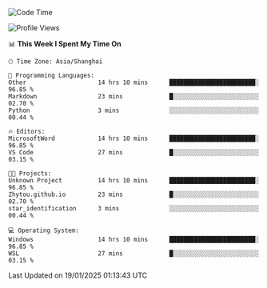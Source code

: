 <!--START_SECTION:waka-->
![Code Time](http://img.shields.io/badge/Code%20Time-2%2C219%20hrs%2040%20mins-blue)

![Profile Views](http://img.shields.io/badge/Profile%20Views-1-blue)

📊 **This Week I Spent My Time On** 

```text
🕑︎ Time Zone: Asia/Shanghai

💬 Programming Languages: 
Other                    14 hrs 10 mins      ████████████████████████░   96.85 % 
Markdown                 23 mins             █░░░░░░░░░░░░░░░░░░░░░░░░   02.70 % 
Python                   3 mins              ░░░░░░░░░░░░░░░░░░░░░░░░░   00.44 % 

🔥 Editors: 
MicrosoftWord            14 hrs 10 mins      ████████████████████████░   96.85 % 
VS Code                  27 mins             █░░░░░░░░░░░░░░░░░░░░░░░░   03.15 % 

🐱‍💻 Projects: 
Unknown Project          14 hrs 10 mins      ████████████████████████░   96.85 % 
Zhytou.github.io         23 mins             █░░░░░░░░░░░░░░░░░░░░░░░░   02.70 % 
star_identification      3 mins              ░░░░░░░░░░░░░░░░░░░░░░░░░   00.44 % 

💻 Operating System: 
Windows                  14 hrs 10 mins      ████████████████████████░   96.85 % 
WSL                      27 mins             █░░░░░░░░░░░░░░░░░░░░░░░░   03.15 % 
```


 Last Updated on 19/01/2025 01:13:43 UTC
<!--END_SECTION:waka-->